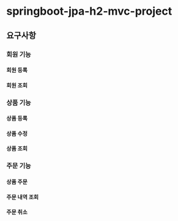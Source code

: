 # springboot-jpa-h2-mvc-project

## 요구사항
### 회원 기능
#### 회원 등록
#### 회원 조회
### 상품 기능
#### 상품 등록
#### 상품 수정
#### 상품 조회
### 주문 기능
#### 상품 주문
#### 주문 내역 조회
#### 주문 취소
